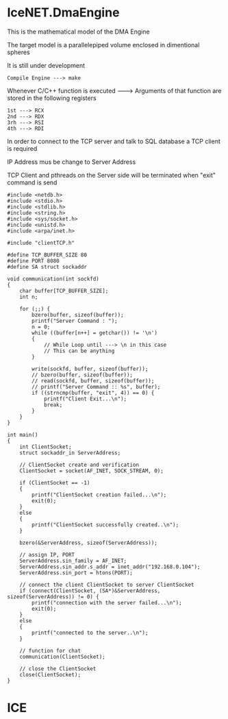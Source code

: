 # IceNET.DmaEngine

This is the mathematical model of the DMA Engine

The target model is a parallelepiped volume enclosed in dimentional spheres

It is still under development

	Compile Engine ---> make

Whenever C/C++ function is executed ---> Arguments of that function are stored in the following registers

	1st ---> RCX
	2nd ---> RDX
	3rh ---> RSI
	4th ---> RDI

In order to connect to the TCP server and talk to SQL database a TCP client is required 

IP Address mus be change to Server Address

TCP Client and pthreads on the Server side will be terminated when "exit" command is send

	#include <netdb.h>
	#include <stdio.h>
	#include <stdlib.h>
	#include <string.h>
	#include <sys/socket.h>
	#include <unistd.h> 
	#include <arpa/inet.h>

	#include "clientTCP.h"

	#define TCP_BUFFER_SIZE 80
	#define PORT 8080
	#define SA struct sockaddr

	void communication(int sockfd)
	{
	    char buffer[TCP_BUFFER_SIZE];
	    int n;

	    for (;;) {
	        bzero(buffer, sizeof(buffer));
	        printf("Server Command : ");
	        n = 0;
	        while ((buffer[n++] = getchar()) != '\n')
	        {
	            // While Loop until ---> \n in this case
	            // This can be anything
	        }

	        write(sockfd, buffer, sizeof(buffer));
	        // bzero(buffer, sizeof(buffer));
	        // read(sockfd, buffer, sizeof(buffer));
	        // printf("Server Command :: %s", buffer);
	        if ((strncmp(buffer, "exit", 4)) == 0) {
	            printf("Client Exit...\n");
	            break;
	        }
	    }
	}
	   
	int main()
	{
	    int ClientSocket;
	    struct sockaddr_in ServerAddress;
	   
	    // ClientSocket create and verification
	    ClientSocket = socket(AF_INET, SOCK_STREAM, 0);
	    
	    if (ClientSocket == -1) 
	    {
	        printf("ClientSocket creation failed...\n");
	        exit(0);
	    }
	    else
	    {
	        printf("ClientSocket successfully created..\n");
	    }
	    
	    bzero(&ServerAddress, sizeof(ServerAddress));
	   
	    // assign IP, PORT
	    ServerAddress.sin_family = AF_INET;
	    ServerAddress.sin_addr.s_addr = inet_addr("192.168.0.104");
	    ServerAddress.sin_port = htons(PORT);
	   
	    // connect the client ClientSocket to server ClientSocket
	    if (connect(ClientSocket, (SA*)&ServerAddress, sizeof(ServerAddress)) != 0) {
	        printf("connection with the server failed...\n");
	        exit(0);
	    }
	    else
	    {
	        printf("connected to the server..\n");
	    }
	   
	    // function for chat
	    communication(ClientSocket);
	   
	    // close the ClientSocket
	    close(ClientSocket);
	}




# ICE
